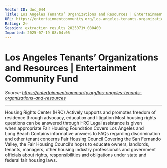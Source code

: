 ```yaml
---
Vector ID: doc_044
Title: Los Angeles Tenants’ Organizations and Resources | Entertainment Community Fund
URL: https://entertainmentcommunity.org/los-angeles-tenants-organizations-and-resources
Rating: 2⭐
Session: extraction_results_20250719_080400
Imported: 2025-07-19 08:04:05
---
```


# Los Angeles Tenants’ Organizations and Resources | Entertainment Community Fund

_Source: https://entertainmentcommunity.org/los-angeles-tenants-organizations-and-resources_

---

Housing Rights Center (HRC)
Actively supports and promotes freedom of residence through advocacy, education and litigation
Most housing rights questions can be answered through HRC
Legal assistance is given when appropriate
Fair Housing Foundation
Covers Los Angeles and Long Beach
Contains informative answers to FAQs regarding discrimination and other tenant concerns
Fair Housing Council
Covering the San Fernando Valley, the Fair Housing Council’s hopes to educate owners, landlords, tenants, managers, other housing industry professionals and government officials about rights, responsibilities and obligations under state and federal fair housing laws.